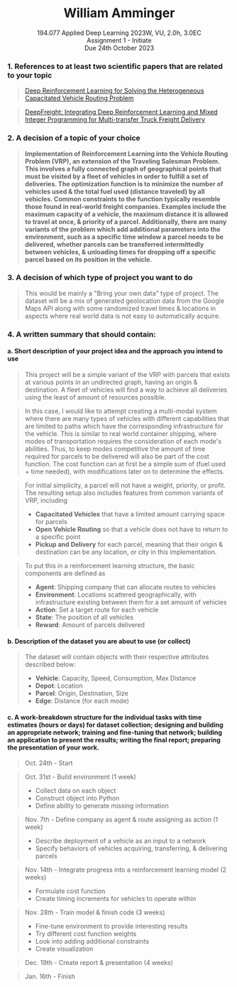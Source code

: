 <h1 style="text-align: center;" align="center">William Amminger</h1>
<p style="text-align: center;" align="center">
	194.077 Applied Deep Learning 2023W, VU, 2.0h, 3.0EC<br>
	Assignment 1 - Initiate<br>
	Due 24th October 2023<br>
</p>

### 1. References to at least two scientific papers that are related to your topic

> [Deep Reinforcement Learning for Solving the Heterogeneous Capacitated Vehicle Routing Problem](https://arxiv.org/abs/2110.02629)

> [DeepFreight: Integrating Deep Reinforcement Learning and Mixed Integer Programming for Multi-transfer Truck Freight Delivery ](https://paperswithcode.com/paper/deepfreight-a-model-free-deep-reinforcement)

### 2. A decision of a topic of your choice

> ****Implementation of Reinforcement Learning into the Vehicle Routing Problem (VRP), an extension of the Traveling Salesman Problem. This involves a fully connected graph of geographical points that must be visited by a fleet of vehicles in order to fulfill a set of deliveries. The optimization function is to minimize the number of vehicles used & the total fuel used (distance traveled) by all vehicles. Common constraints to the function typically resemble those found in real-world freight companies. Examples include the maximum capacity of a vehicle, the maximum distance it is allowed to travel at once, & priority of a parcel. Additionally, there are many variants of the problem which add additional parameters into the environment, such as a specific time window a parcel needs to be delivered, whether parcels can be transferred intermittedly between vehicles, & unloading times for dropping off a specific parcel based on its position in the vehicle.****

### 3. A decision of which type of project you want to do

> This would be mainly a "Bring your own data" type of project. The dataset will be  a mix of generated geolocation data from the Google Maps API along with some randomized travel times & locations in aspects where real world data is not easy to automatically acquire.

### 4. A written summary that should contain:

#### a. Short description of your project idea and the approach you intend to use

> This project will be a simple variant of the VRP with parcels that exists at various points in an undirected graph, having an origin & destination. A fleet of vehicles will find a way to achieve all deliveries using the least of amount of resources possible.

> In this case, I would like to attempt creating a multi-modal system where there are many types of vehicles with different capabilities that are limited to paths which have the corresponding infrastructure for the vehicle. This is similar to real world container shipping, where modes of transportation requires the consideration of each mode's abilities. Thus, to keep modes competitive the amount of time required for parcels to be delivered will also be part of the cost function. The cost function can at first be a simple sum of (fuel used + time needed), with modifications later on to determine the effects.

> For initial simplicity, a parcel will not have a weight, priority, or profit. The resulting setup also includes features from common variants of VRP, including
> * **Capacitated Vehicles** that have a limited amount carrying space for parcels
> * **Open Vehicle Routing** so that a vehicle does not have to return to a specific point
> * **Pickup and Delivery** for each parcel, meaning that their origin & destination can be any location, or city in this implementation.

> To put this in a reinforcement learning structure, the basic components are defined as
> * **Agent**: Shipping company that can allocate routes to vehicles
> * **Environment**: Locations scattered geographically, with infrastructure existing between them for a set amount of vehicles
> * **Action**: Set a target route for each vehicle
> * **State**: The position of all vehicles
> * **Reward**: Amount of parcels delivered

#### b. Description of the dataset you are about to use (or collect)

> The dataset will contain objects with their respective attributes described below:
> * **Vehicle**: Capacity, Speed, Consumption, Max Distance
> * **Depot**: Location
> * **Parcel**: Origin, Destination, Size
> * **Edge**: Distance (for each mode)

#### c. A work-breakdown structure for the individual tasks with time estimates (hours or days) for dataset collection; designing and building an appropriate network; training and fine-tuning that network; building an application to present the results; writing the final report; preparing the presentation of your work.

> Oct. 24th - Start

> Oct. 31st - Build environment (1 week)
> * Collect data on each object
> * Construct object into Python
> * Define ability to generate missing information

> Nov. 7th - Define company as agent & route assigning as action (1 week)
> * Describe deployment of a vehicle as an input to a network
> * Specify behaviors of vehicles acquiring, transferring, & delivering parcels

> Nov. 14th - Integrate progress into a reinforcement learning model (2 weeks)
> * Formulate cost function
> * Create timing increments for vehicles to operate within

> Nov. 28th - Train model & finish code (3 weeks)
> * Fine-tune environment to provide interesting results
> * Try different cost function weights
> * Look into adding additional constraints
> * Create visualization

> Dec. 19th - Create report & presentation (4 weeks)

> Jan. 16th - Finish